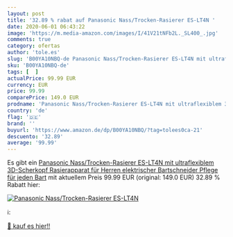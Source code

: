 ```yaml
---
layout: post
title: '32.89 % rabat auf Panasonic Nass/Trocken-Rasierer ES-LT4N '
date: 2020-06-01 06:43:22
image: 'https://m.media-amazon.com/images/I/41V21tNFb2L._SL400_.jpg'
comments: true
category: ofertas
author: 'tole.es'
slug: 'B00YA10NBQ-de Panasonic Nass/Trocken-Rasierer ES-LT4N mit ultraflexiblem...'
sku: 'B00YA10NBQ-de'
tags: [  ]
actualPrice: 99.99 EUR
currency: EUR
price: 99.99
comparePrice: 149.0 EUR
prodname: 'Panasonic Nass/Trocken-Rasierer ES-LT4N mit ultraflexiblem 3D-Scherkopf  Rasierapparat für Herren  elektrischer Bartschneider  Pflege für jeden Bart'
country: 'de'
flag: '🇩🇪'
brand: ''
buyurl: 'https://www.amazon.de/dp/B00YA10NBQ/?tag=tolees0ca-21'
descuento: '32.89'
average: '99.99'
---
```


Es gibt ein [Panasonic Nass/Trocken-Rasierer ES-LT4N mit ultraflexiblem 3D-Scherkopf  Rasierapparat für Herren  elektrischer Bartschneider  Pflege für jeden Bart](https://www.amazon.de/dp/B00YA10NBQ/?tag=tolees0ca-21) mit aktuellem Preis 99.99 EUR (original: 149.0 EUR) 32.89 % Rabatt hier:

[![Panasonic Nass/Trocken-Rasierer ES-LT4N ](https://m.media-amazon.com/images/I/41V21tNFb2L._SL400_.jpg)](https://www.amazon.de/dp/B00YA10NBQ/?tag=tolees0ca-21)

ℹ️:


[🛒 kauf es hier!!](https://www.amazon.de/dp/B00YA10NBQ/?tag=tolees0ca-21)
